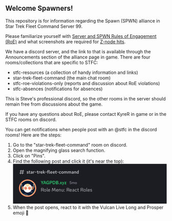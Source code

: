 ## Welcome Spawners!

This repository is for information regarding the Spawn (SPWN) alliance in Star Trek Fleet Command Server 99.

Please familiarize yourself with [Server and SPWN Rules of Engagement (RoE)](https://github.com/KyreSPWN/SPWN/blob/main/RoE.md) and what screenshots are required for [Z-node hits](https://github.com/KyreSPWN/SPWN/blob/main/Z-node%20Screenshots.md).

We have a discord server, and the link to that is available through the Announcements section of the alliance page in game. There are four rooms/collections that are specific to STFC:
- stfc-resources (a collection of handy information and links)
- star-trek-fleet-command (the main chat room)
- stfc-roe-violations-only (reports and discussion about RoE violations)
- stfc-absences (notifications for absences)

This is Steve's professional discord, so the other rooms in the server should remain free from discussions about the game.

If you have any questions about RoE, please contact KyreR in game or in the STFC rooms on discord.

You can get notifications when people post with an @stfc in the discord rooms! Here are the steps:
1. Go to the "star-trek-fleet-command" room on discord.
2. Open the magnifying glass search function.
3. Click on "Pins".
4. Find the following post and click it (it's near the top):
   ![image of a discord bot called YAGPDB.xyz for Role Manu: React Roles](https://github.com/KyreSPWN/SPWN/blob/main/Notification1.jpg)
5. When the post opens, react to it with the Vulcan Live Long and Prosper emoji 🖖
